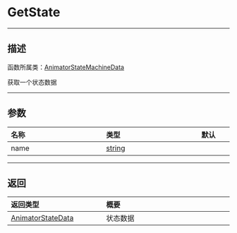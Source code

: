 # GetState
-----------------------------------------------------------------------------------------
## 描述

函数所属类：[AnimatorStateMachineData](/Api/Class/Animation/SandboxAnimatorStateMachineData.md)

获取一个状态数据

-----------------------------------------------------------------------------------------
## 参数

|<div style="width:200px">**名称**</div>|<div style="width:200px">**类型**</div>|<div style="width:200px">**默认**</div>|<div style="width:345px">**描述**</div>|
|:--------------------|:--------------------|:--------------------|:--------------------|
|name|[string](/Api/DataType/String.md)||状态名字|

-----------------------------------------------------------------------------------------
## 返回

|<div style="width:200px">**返回类型**</div>|<div style="width:800px">**概要**</div>|
|:---|:---|
|[AnimatorStateData](/Api/Class/Animation/SandboxAnimatorStateData.md)|状态数据|